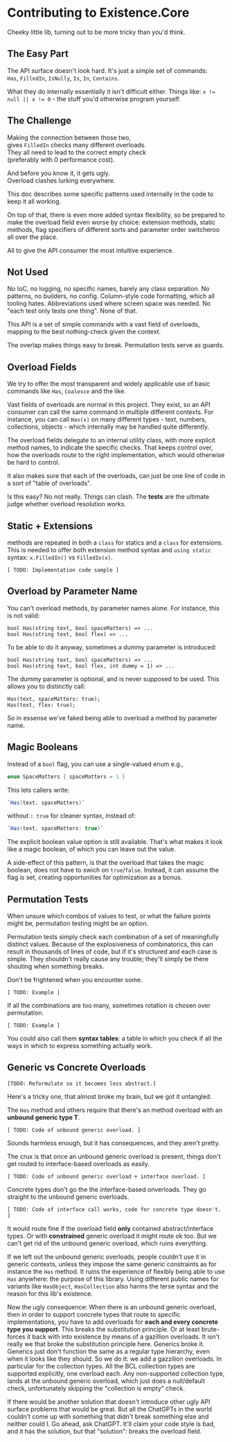 Contributing to Existence.Core
==============================

Cheeky little lib, turning out to be more tricky than you'd think.


The Easy Part
-------------

The API surface doesn't look hard. It's just a simple set of commands:  
`Has`, `FilledIn`, `IsNully`, `Is`, `In`, `Contains`.

What they do internally essentially it isn't difficult either. Things like:
`x != null || x != 0` - the stuff you'd otherwise program yourself.


The Challenge
-------------

Making the connection between those two,  
gives `FilledIn` checks many different overloads.  
They all need to lead to the correct empty check  
(preferably with 0 performance cost).

And before you know it, it gets ugly.  
Overload clashes lurking everywhere.

This doc describes some specific patterns used internally in the code to keep it all working.

On top of that, there is even more added syntax flexibility, so be prepared to make the overload field even worse by choice: extension methods, static methods, flag specifiers of different sorts and parameter order switcheroo all over the place.

All to give the API consumer the most intuitive experience.


Not Used
--------

No IoC, no logging, no specific names, barely any class separation. No patterns, no builders, no config. Column-style code formatting, which all tooling hates. Abbreviations used where screen space was needed. No "each test only tests one thing". None of that.

This API is a set of simple commands with a vast field of overloads, mapping to the best nothing-check given the context.

The overlap makes things easy to break. Permutation tests serve as guards.


Overload Fields
---------------

We try to offer the most transparent and widely applicable use of basic commands like `Has`, `Coalesce` and the like.

Vast fields of overloads are normal in this project. They exist, so an API consumer can call the same command in multiple different contexts. For instance, you can call `Has(x)` on many different types - text, numbers, collections, objects - which internally may be handled quite differently.

The overload fields delegate to an internal utility class, with more explicit method names, to indicate the specific checks. That keeps control over, how the overloads route to the right implementation, which would otherwise be hard to control.

It also makes sure that each of the overloads, can just be one line of code in a sort of "table of overloads".

Is this easy? No not really. Things can clash. The __tests__ are the ultimate judge whether overload resolution works.


Static + Extensions
-------------------

methods are repeated in both a `class` for statics and a `class` for extensions. This is needed to offer both extension method syntax and `using static` syntax: `x.FilledIn()` vs `FilledIn(x)`.

`[ TODO: Implementation code sample ]`


Overload by Parameter Name
--------------------------

You can't overload methods, by parameter names alone. For instance, this is not valid:

```
bool Has(string text, bool spaceMatters) => ...
bool Has(string text, bool flex) => ...
```

To be able to do it anyway, sometimes a dummy parameter is introduced:

```
bool Has(string text, bool spaceMatters) => ...
bool Has(string text, bool flex, int dummy = 1) => ...
```

The dummy parameter is optional, and is never supposed to be used.
This allows you to distinctly call:


```
Has(text, spaceMatters: true);
Has(text, flex: true);
```

So in essense we've faked being able to overload a method by parameter name.


Magic Booleans
--------------

Instead of a `bool` flag, you can use a single-valued enum e.g.,

```cs
enum SpaceMatters { spaceMatters = 1 }
```

This lets callers write:

```cs
`Has(text, spaceMatters)`
```

without `: true` for cleaner syntax, instead of:

```cs
`Has(text, spaceMatters: true)`
```

The explicit boolean value option is still available. That's what makes it look like a magic boolean, of which you can leave out the value.

A side-effect of this pattern, is that the overload that takes the magic boolean, does not have to swich on `true`/`false`. Instead, it can assume the flag is set, creating opportunities for optimization as a bonus.


Permutation Tests
-----------------

When unsure which combos of values to test, or what the failure points might be, permutation testing might be an option.

Permutation tests simply check each combination of a set of meaningfully distinct values. Because of the explosiveness of combinatorics, this can result in thousands of lines of code, but if it's structured and each case is simple. They shouldn't really cause any trouble; they'll simply be there shouting when something breaks.

Don't be frightened when you encounter some.

`[ TODO: Example ]`

If all the combinations are too many, sometimes rotation is chosen over permutation.

`[ TODO: Example ]`

You could also call them __syntax tables__: a table in which you check if all the ways in which to express something actually work.


Generic vs Concrete Overloads
-----------------------------

`[TODO: Reformulate so it becomes less abstract.]`

Here's a tricky one, that almost broke my brain, but we got it untangled.

The `Has` method and others require that there's an method overload with an __unbound generic type T__.

`[ TODO: Code of unbound generic overload. ]`

Sounds harmless enough, but it has consequences, and they aren't pretty.

The crux is that once an unbound generic overload is present, things don't get routed to interface-based overloads as easily.

`[ TODO: Code of unbound generic overload + interface overload. ]`

Concrete types don't go the the interface-based onverloads. They go straight to the unbound generic overloads.

`[ TODO: Code of interface call works, code for concrete type doesn't. ]`

It would route fine if the overload field __only__ contained abstract/interface types. Or with __constrained__ generic overload it might route ok too. But we can't get rid of the unbound generic overload, which ruins everything.

If we left out the unbound generic overloads, people couldn't use it in generic contexts, unless they impose the same generic constraints as for instance the `Has` method. It ruins the experience of flexibly being able to use `Has` anywhere: the purpose of this library. Using different public names for variants like `HasObject`, `HasCollection` also harms the terse syntax and the reason for this lib's existence.

Now the ugly consequence: When there is an unbound generic overload, then in order to support concrete types that route to specific implementations, you have to add overloads for __each and every concrete type you support__. This breaks the substitution principle. Or at least brute-forces it back with into existence by means of a gazillion overloads. It isn't really we that broke the substitution principle here. Generics broke it. Generics just don't function the same as a regular type hierarchy, even when it looks like they should. So we do it: we add a gazzilion overloads. In particular for the collection types. All the BCL collection types are supported explicitly, one overload each. Any non-supported collection type, lands at the unbound generic overload, which just does a null/default check, unfortunately skipping the "collection is empty" check.

If there would be another solution that doesn't introduce other ugly API surface problems that would be great. But all the ChatGPTs in the world couldn't come up with something that didn't break something else and neither could I. Go ahead, ask ChatGPT. It'll claim your code style is bad, and it has the solution, but that "solution": breaks the overload field.
